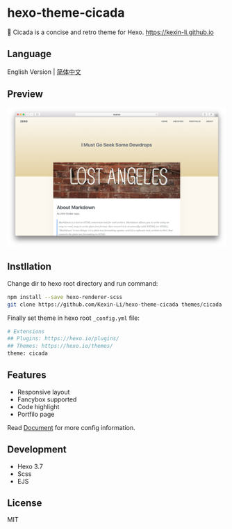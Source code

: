# hexo-theme-cicada

💭 Cicada is a concise and retro theme for Hexo. https://kexin-li.github.io

## Language

English Version | [简体中文](./README_CN.md)

## Preview

![screenshot](./source/images/screenshot.png)

## Instllation

Change dir to hexo root directory and run command:

``` bash
npm install --save hexo-renderer-scss
git clone https://github.com/Kexin-Li/hexo-theme-cicada themes/cicada
```

Finally set theme in hexo root `_config.yml` file:

``` bash
# Extensions
## Plugins: https://hexo.io/plugins/
## Themes: https://hexo.io/themes/
theme: cicada
```

## Features

- Responsive layout
- Fancybox supported
- Code highlight
- Portfilo page

Read [Document](https://github.com/Kexin-Li/hexo-theme-cicada/wiki) for more config information.

## Development

- Hexo 3.7
- Scss
- EJS

## License

MIT